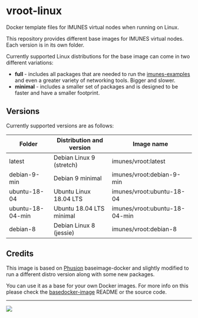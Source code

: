 # vroot-linux
Docker template files for IMUNES virtual nodes when running on Linux.

This repository provides different base images for IMUNES virtual nodes. Each
version is in its own folder.

Currently supported Linux distributions for the base image can come in two
different variations:
 - __full__ - includes all packages that are needed to run the
   [imunes-examples](https://github.com/imunes/imunes-examples) and even a
   greater variety of networking tools. Bigger and slower.
 - __minimal__ - includes a smaller set of packages and is designed to be
   faster and have a smaller footprint.

## Versions
Currently supported versions are as follows:

| Folder            | Distribution and version | Image name                    |
| ----------------- | ------------------------ | ----------------------------- |
| latest            | Debian Linux 9 (stretch) | imunes/vroot:latest           |
| debian-9-min      | Debian 9 minimal         | imunes/vroot:debian-9-min     |
| ubuntu-18-04      | Ubuntu Linux 18.04 LTS   | imunes/vroot:ubuntu-18-04     |
| ubuntu-18-04-min  | Ubuntu 18.04 LTS minimal | imunes/vroot:ubuntu-18-04-min |
| debian-8          | Debian Linux 8 (jessie)  | imunes/vroot:debian-8         |

## Credits
This image is based on [Phusion](http://www.phusion.nl/) baseimage-docker and
slightly modified to run a different distro version along with some new
packages.

You can use it as a base for your own Docker images. For more info on this
please check the [basedocker-image](https://github.com/phusion/baseimage-docker)
README or the source code.

-----------------------------------------
[<img src="http://imunes.tel.fer.hr/images/imunes_logo.png">](http://www.imunes.net/)
